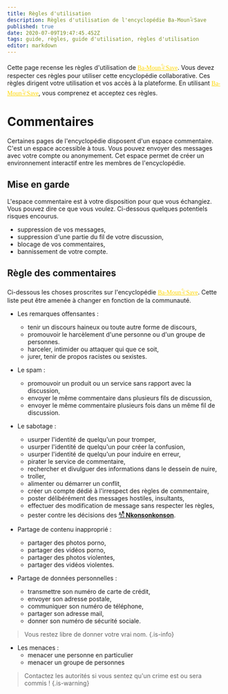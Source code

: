 ```yaml
---
title: Règles d'utilisation
description: Règles d'utilisation de l'encyclopédie Ba-Moun𓅝Save
published: true
date: 2020-07-09T19:47:45.452Z
tags: guide, règles, guide d'utilisation, règles d'utilisation
editor: markdown
---
```


Cette page recense les règles d'utilisation de <a href="https://save.ba-moun.com" style="font-family:'Yatra One', PT-Serif, serif;color: gold" >Ba-Moun𓅝Save</a>. Vous devez respecter ces règles pour utiliser cette encyclopédie collaborative. Ces règles dirigent votre utilisation et vos accès à la plateforme. En utilisant <a href="https://save.ba-moun.com" style="font-family:'Yatra One', PT-Serif, serif;color: gold" >Ba-Moun𓅝Save</a>, vous comprenez et acceptez ces règles.

# Commentaires

Certaines pages de l'encyclopédie disposent d'un espace commentaire. C'est un espace accessible à tous. Vous pouvez envoyer des messages avec votre compte ou anonymement. Cet espace permet de créer un environnement interactif entre les membres de l'encyclopédie.

## Mise en garde
L'espace commentaire est à votre disposition pour que vous échangiez. Vous pouvez dire ce que vous voulez.
Ci-dessous quelques potentiels risques encourus.

- suppression de vos messages,
- suppression d'une partie du fil de votre discussion,
- blocage de vos commentaires,
- bannissement de votre compte.

## Règle des commentaires

Ci-dessous les choses proscrites sur l'encyclopédie <a href="https://save.ba-moun.com" style="font-family:'Yatra One', PT-Serif, serif;color: gold" >Ba-Moun𓅝Save</a>. Cette liste peut être amenée à changer en fonction de la communauté.

- Les remarques offensantes :
   - tenir un discours haineux ou toute autre forme de discours,
   - promouvoir le harcèlement d'une personne ou d'un groupe de personnes.
   - harceler, intimider ou attaquer qui que ce soit,
   - jurer, tenir de propos racistes ou sexistes.

- Le spam :
   - promouvoir un produit ou un service sans rapport avec la discussion,
   - envoyer le même commentaire dans plusieurs fils de discussion,
   - envoyer le même commentaire plusieurs fois dans un même fil de discussion.

- Le sabotage :
   - usurper l'identité de quelqu'un pour tromper,
   - usurper l'identité de quelqu'un pour créer la confusion,
   - usurper l'identité de quelqu'un pour induire en erreur,
   - pirater le service de commentaire,
   - rechercher et divulguer des informations dans le dessein de nuire,
   - troller,
   - alimenter ou démarrer un conflit,
   - créer un compte dédié à l'irrespect des règles de commentaire,
   - poster délibérément des messages hostiles, insultants,
   - effectuer des modification de message sans respecter les règles,
   - pester contre les décisions des [**𓀰 Nkonsonkonson**](/fr/faq#les-clans).

- Partage de contenu inapproprié :
   - partager des photos porno,
   - partager des vidéos porno,
   - partager des photos violentes,
   - partager des vidéos violentes.

- Partage de données personnelles :
   - transmettre son numéro de carte de crédit,
   - envoyer son adresse postale,
   - communiquer son numéro de téléphone,
   - partager son adresse mail,
   - donner son numéro de sécurité sociale.

> Vous restez libre de donner votre vrai nom.
{.is-info}

- Les menaces :
   - menacer une personne en particulier
   - menacer un groupe de personnes

> Contactez les autorités si vous sentez qu'un crime est ou sera commis !
{.is-warning}